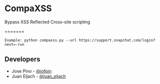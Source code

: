 # CompaXSS

Bypass XSS Reflected Cross-site scripting

=======

```
Example: python compaxss.py --url https://support.snapchat.com/login?next=-run
```

## Developers

* Jose Pino - [@jofpin](https://twitter.com/jofpin)
* Juan Eljach - [@juan_eljach](https://twitter.com/juan_eljach)

